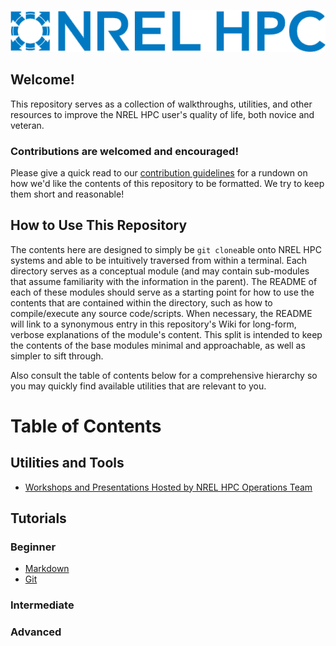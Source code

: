<!-- ![NREL HPC stand-in logo generated with machine learning.](assets/hpc.png) -->
<p align="center"><img src="assets/hpc.png"/></p>

## Welcome!

This repository serves as a collection of walkthroughs, utilities, and other resources to improve the NREL HPC user's quality of life, both novice and veteran.

### Contributions are welcomed and encouraged!

Please give a quick read to our [contribution guidelines](CONTRIBUTING.md) for a rundown on how we'd like the contents of this repository to be formatted. We try to keep them short and reasonable!

## How to Use This Repository

The contents here are designed to simply be `git clone`able onto NREL HPC systems and able to be intuitively traversed from within a terminal. Each directory serves as a conceptual module (and may contain sub-modules that assume familiarity with the information in the parent). The README of each of these modules should serve as a starting point for how to use the contents that are contained within the directory, such as how to compile/execute any source code/scripts. When necessary, the README will link to a synonymous entry in this repository's Wiki for long-form, verbose explanations of the module's content. This split is intended to keep the contents of the base modules minimal and approachable, as well as simpler to sift through.

Also consult the table of contents below for a comprehensive hierarchy so you may quickly find available utilities that are relevant to you.

# Table of Contents

## Utilities and Tools

* [Workshops and Presentations Hosted by NREL HPC Operations Team](/workshops/README.md)

## Tutorials

### Beginner
* [Markdown](/markdown/README.md)
* [Git](/git/README.md)
### Intermediate

### Advanced
